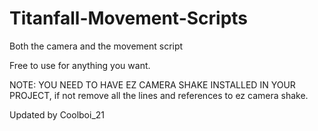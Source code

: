 # Titanfall-Movement-Scripts
Both the camera and the movement script

Free to use for anything you want.

NOTE: YOU NEED TO HAVE EZ CAMERA SHAKE INSTALLED IN YOUR PROJECT, if not remove all the lines and references to ez camera shake.

Updated by Coolboi_21
